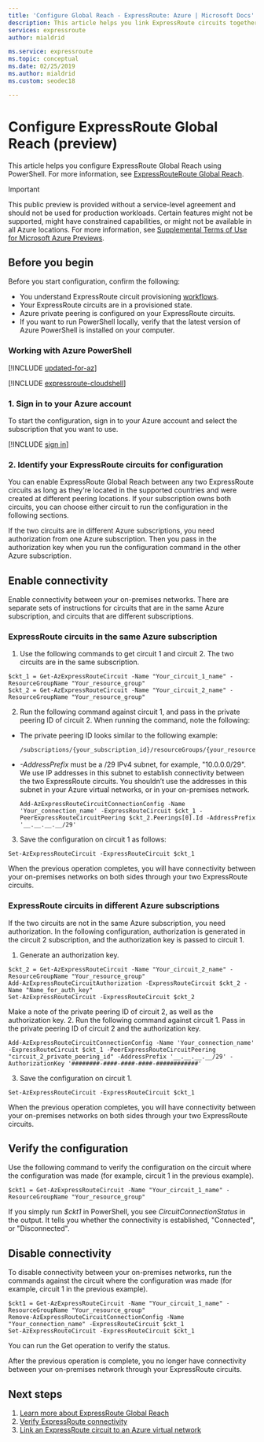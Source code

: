 ```yaml
---
title: 'Configure Global Reach - ExpressRoute: Azure | Microsoft Docs'
description: This article helps you link ExpressRoute circuits together to make a private network between your on-premises networks and enable Global Reach.
services: expressroute
author: mialdrid

ms.service: expressroute
ms.topic: conceptual
ms.date: 02/25/2019
ms.author: mialdrid
ms.custom: seodec18

---
```


# Configure ExpressRoute Global Reach (preview)
This article helps you configure ExpressRoute Global Reach using PowerShell. For more information, see [ExpressRouteRoute Global Reach](expressroute-global-reach.md).

> [!IMPORTANT]
> This public preview is provided without a service-level agreement and should not be used for production workloads. Certain features might not be supported, might have constrained capabilities, or might not be available in all Azure locations. For more information, see [Supplemental Terms of Use for Microsoft Azure Previews](https://azure.microsoft.com/support/legal/preview-supplemental-terms/).
> 
 
## Before you begin

Before you start configuration, confirm the following:

* You understand ExpressRoute circuit provisioning [workflows](expressroute-workflows.md).
* Your ExpressRoute circuits are in a provisioned state.
* Azure private peering is configured on your ExpressRoute circuits.
* If you want to run PowerShell locally, verify that the latest version of Azure PowerShell is installed on your computer.

### Working with Azure PowerShell

[!INCLUDE [updated-for-az](../../includes/updated-for-az.md)]

[!INCLUDE [expressroute-cloudshell](../../includes/expressroute-cloudshell-powershell-about.md)]

### 1. Sign in to your Azure account
To start the configuration, sign in to your Azure account and select the subscription that you want to use. 

[!INCLUDE [sign in](../../includes/expressroute-cloud-shell-connect.md)]

### 2. Identify your ExpressRoute circuits for configuration
You can enable ExpressRoute Global Reach between any two ExpressRoute circuits as long as they're located in the supported countries and were created at different peering locations. If your subscription owns both circuits, you can choose either circuit to run the configuration in the following sections.

If the two circuits are in different Azure subscriptions, you need authorization from one Azure subscription. Then you pass in the authorization key when you run the configuration command in the other Azure subscription.

## Enable connectivity

Enable connectivity between your on-premises networks. There are separate sets of instructions for circuits that are in the same Azure subscription, and circuits that are different subscriptions.

### ExpressRoute circuits in the same Azure subscription

1. Use the following commands to get circuit 1 and circuit 2. The two circuits are in the same subscription.

  ```azurepowershell-interactive
  $ckt_1 = Get-AzExpressRouteCircuit -Name "Your_circuit_1_name" -ResourceGroupName "Your_resource_group"
  $ckt_2 = Get-AzExpressRouteCircuit -Name "Your_circuit_2_name" -ResourceGroupName "Your_resource_group"
  ```
2. Run the following command against circuit 1, and pass in the private peering ID of circuit 2. When running the command, note the following:

  * The private peering ID looks similar to the following example: 

    ```
    /subscriptions/{your_subscription_id}/resourceGroups/{your_resource_group}/providers/Microsoft.Network/expressRouteCircuits/{your_circuit_name}/peerings/AzurePrivatePeering
    ```
  * *-AddressPrefix* must be a /29 IPv4 subnet, for example, "10.0.0.0/29". We use IP addresses in this subnet to establish connectivity between the two ExpressRoute circuits. You shouldn’t use the addresses in this subnet in your Azure virtual networks, or in your on-premises network.

    ```azurepowershell-interactive
    Add-AzExpressRouteCircuitConnectionConfig -Name 'Your_connection_name' -ExpressRouteCircuit $ckt_1 -PeerExpressRouteCircuitPeering $ckt_2.Peerings[0].Id -AddressPrefix '__.__.__.__/29'
    ```
3. Save the configuration on circuit 1 as follows:

  ```azurepowershell-interactive
  Set-AzExpressRouteCircuit -ExpressRouteCircuit $ckt_1
  ```

When the previous operation completes, you will have connectivity between your on-premises networks on both sides through your two ExpressRoute circuits.

### ExpressRoute circuits in different Azure subscriptions

If the two circuits are not in the same Azure subscription, you need authorization. In the following configuration, authorization is generated in the circuit 2 subscription, and the authorization key is passed to circuit 1.

1. Generate an authorization key.

  ```azurepowershell-interactive
  $ckt_2 = Get-AzExpressRouteCircuit -Name "Your_circuit_2_name" -ResourceGroupName "Your_resource_group"
  Add-AzExpressRouteCircuitAuthorization -ExpressRouteCircuit $ckt_2 -Name "Name_for_auth_key"
  Set-AzExpressRouteCircuit -ExpressRouteCircuit $ckt_2
  ```

  Make a note of the private peering ID of circuit 2, as well as the authorization key.
2. Run the following command against circuit 1. Pass in the private peering ID of circuit 2 and the authorization key.

  ```azurepowershell-interactive
  Add-AzExpressRouteCircuitConnectionConfig -Name 'Your_connection_name' -ExpressRouteCircuit $ckt_1 -PeerExpressRouteCircuitPeering "circuit_2_private_peering_id" -AddressPrefix '__.__.__.__/29' -AuthorizationKey '########-####-####-####-############'
  ```
3. Save the configuration on circuit 1.

  ```azurepowershell-interactive
  Set-AzExpressRouteCircuit -ExpressRouteCircuit $ckt_1
  ```

When the previous operation completes, you will have connectivity between your on-premises networks on both sides through your two ExpressRoute circuits.

## Verify the configuration

Use the following command to verify the configuration on the circuit where the configuration was made (for example, circuit 1 in the previous example).
```azurepowershell-interactive
$ckt1 = Get-AzExpressRouteCircuit -Name "Your_circuit_1_name" -ResourceGroupName "Your_resource_group"
```

If you simply run *$ckt1* in PowerShell, you see *CircuitConnectionStatus* in the output. It tells you whether the connectivity is established, "Connected", or "Disconnected". 

## Disable connectivity

To disable connectivity between your on-premises networks, run the commands against the circuit where the configuration was made (for example, circuit 1 in the previous example).

```azurepowershell-interactive
$ckt1 = Get-AzExpressRouteCircuit -Name "Your_circuit_1_name" -ResourceGroupName "Your_resource_group"
Remove-AzExpressRouteCircuitConnectionConfig -Name "Your_connection_name" -ExpressRouteCircuit $ckt_1
Set-AzExpressRouteCircuit -ExpressRouteCircuit $ckt_1
```

You can run the Get operation to verify the status.

After the previous operation is complete, you no longer have connectivity between your on-premises network through your ExpressRoute circuits.

## Next steps
1. [Learn more about ExpressRoute Global Reach](expressroute-global-reach.md)
2. [Verify ExpressRoute connectivity](expressroute-troubleshooting-expressroute-overview.md)
3. [Link an ExpressRoute circuit to an Azure virtual network](expressroute-howto-linkvnet-arm.md)